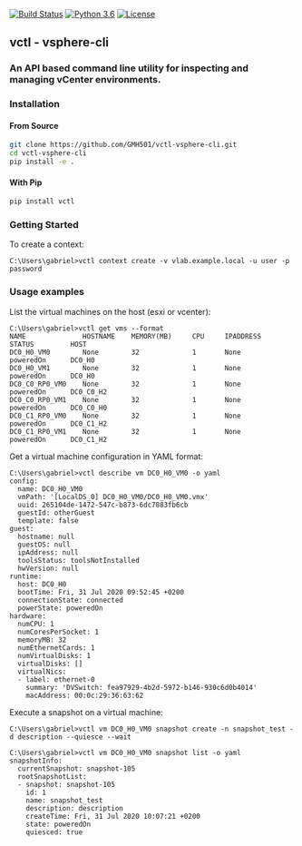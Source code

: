 [![Build Status](https://travis-ci.com/GMH501/vctl-vsphere-cli.svg?token=WbrqYj2c7b5z38d73y3B&branch=master)](https://travis-ci.com/GMH501/vctl-vsphere-cli) [![Python 3.6](https://img.shields.io/badge/python-3.6-blue.svg)](https://www.python.org/downloads/release/python-360/) [![License](https://img.shields.io/badge/License-Apache%202.0-orange.svg)](https://opensource.org/licenses/Apache-2.0)
## vctl - vsphere-cli
### An API based command line utility for inspecting and managing vCenter environments.

### Installation

#### From Source
```sh
git clone https://github.com/GMH501/vctl-vsphere-cli.git
cd vctl-vsphere-cli
pip install -e .
```
#### With Pip
```py
pip install vctl
```
### Getting Started

To create a context:
```
C:\Users\gabriel>vctl context create -v vlab.example.local -u user -p password
```

### Usage examples
List the virtual machines on the host (esxi or vcenter):
```
C:\Users\gabriel>vctl get vms --format
NAME              HOSTNAME    MEMORY(MB)     CPU     IPADDRESS         STATUS         HOST
DC0_H0_VM0        None        32             1       None              poweredOn      DC0_H0
DC0_H0_VM1        None        32             1       None              poweredOn      DC0_H0
DC0_C0_RP0_VM0    None        32             1       None              poweredOn      DC0_C0_H2
DC0_C0_RP0_VM1    None        32             1       None              poweredOn      DC0_C0_H0
DC0_C1_RP0_VM0    None        32             1       None              poweredOn      DC0_C1_H2
DC0_C1_RP0_VM1    None        32             1       None              poweredOn      DC0_C1_H2
```

Get a virtual machine configuration in YAML format:
```
C:\Users\gabriel>vctl describe vm DC0_H0_VM0 -o yaml
config:
  name: DC0_H0_VM0
  vmPath: '[LocalDS_0] DC0_H0_VM0/DC0_H0_VM0.vmx'
  uuid: 265104de-1472-547c-b873-6dc7883fb6cb
  guestId: otherGuest
  template: false
guest:
  hostname: null
  guestOS: null
  ipAddress: null
  toolsStatus: toolsNotInstalled
  hwVersion: null
runtime:
  host: DC0_H0
  bootTime: Fri, 31 Jul 2020 09:52:45 +0200
  connectionState: connected
  powerState: poweredOn
hardware:
  numCPU: 1
  numCoresPerSocket: 1
  memoryMB: 32
  numEthernetCards: 1
  numVirtualDisks: 1
  virtualDisks: []
  virtualNics:
  - label: ethernet-0
    summary: 'DVSwitch: fea97929-4b2d-5972-b146-930c6d0b4014'
    macAddress: 00:0c:29:36:63:62
```

Execute a snapshot on a virtual machine:
```
C:\Users\gabriel>vctl vm DC0_H0_VM0 snapshot create -n snapshot_test -d description --quiesce --wait

C:\Users\gabriel>vctl vm DC0_H0_VM0 snapshot list -o yaml
snapshotInfo:
  currentSnapshot: snapshot-105
  rootSnapshotList:
  - snapshot: snapshot-105
    id: 1
    name: snapshot_test
    description: description
    createTime: Fri, 31 Jul 2020 10:07:21 +0200
    state: poweredOn
    quiesced: true
```
